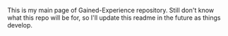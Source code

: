 This is my main page of Gained-Experience repository. Still don't know what this repo will be for, so I'll update this readme in the future as things develop.
